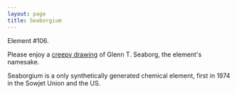```yaml
---
layout: page
title: Seaborgium
---
```


Element #106.

Please enjoy a [creepy drawing](https://www.deviantart.com/horrorshowfreak/art/Seaborgium-783037349) of Glenn T. Seaborg, the element's namesake.

Seaborgium is a only synthetically generated chemical element, first in 1974 in the Sowjet Union and the US.
